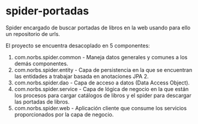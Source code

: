 # spider-portadas
Spider encargado de buscar portadas de libros en la web usando para ello un repositorio de urls.

El proyecto se encuentra desacoplado en 5 componentes:
1. com.norbs.spider.common - Maneja datos generales y comunes a los demás componentes.
2. com.norbs.spider.entity - Capa de persistencia en la que se encuentran las entidades a trabajar basada en anotaciones JPA 2.
3. com.norbs.spider.dao - Capa de acceso a datos (Data Access Object).
4. com.norbs.spider.service - Capa de lógica de negocio en la que están los procesos para cargar catálogos de libros y el spider para descargar las portadas de libros.
5. com.norbs.spider.web - Aplicación cliente que consume los servicios proporcionados por la capa de negocio.